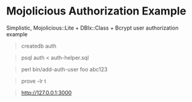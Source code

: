# Mojolicious Authorization Example
Simplistic, Mojolicious::Lite + DBIx::Class + Bcrypt user authorization example

> createdb auth

> psql auth < auth-helper.sql

> perl bin/add-auth-user foo abc123

> prove -lr t

> http://127.0.0.1:3000 
